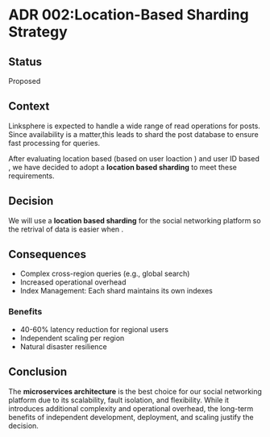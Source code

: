 # ADR 002:Location-Based Sharding Strategy

## Status

Proposed

## Context

Linksphere is expected to handle a wide range of read operations for posts. Since availability is a matter,this leads to shard the post database to ensure fast processing for queries.

After evaluating location based (based on user loaction ) and user ID based , we have decided to adopt a **location based sharding** to meet these requirements.

## Decision

We will use a **location based sharding** for the social networking platform so the retrival of data is easier when .

## Consequences

- Complex cross-region queries (e.g., global search)
- Increased operational overhead
- Index Management: Each shard maintains its own indexes

### Benefits

- 40-60% latency reduction for regional users
- Independent scaling per region
- Natural disaster resilience

## Conclusion

The **microservices architecture** is the best choice for our social networking platform due to its scalability, fault isolation, and flexibility. While it introduces additional complexity and operational overhead, the long-term benefits of independent development, deployment, and scaling justify the decision.
